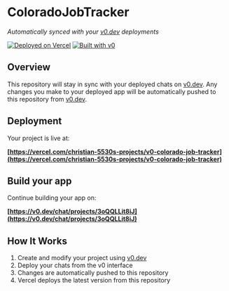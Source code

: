 # ColoradoJobTracker

*Automatically synced with your [v0.dev](https://v0.dev) deployments*

[![Deployed on Vercel](https://img.shields.io/badge/Deployed%20on-Vercel-black?style=for-the-badge&logo=vercel)](https://vercel.com/christian-5530s-projects/v0-colorado-job-tracker)
[![Built with v0](https://img.shields.io/badge/Built%20with-v0.dev-black?style=for-the-badge)](https://v0.dev/chat/projects/3oQQLLit8iJ)

## Overview

This repository will stay in sync with your deployed chats on [v0.dev](https://v0.dev).
Any changes you make to your deployed app will be automatically pushed to this repository from [v0.dev](https://v0.dev).

## Deployment

Your project is live at:

**[https://vercel.com/christian-5530s-projects/v0-colorado-job-tracker](https://vercel.com/christian-5530s-projects/v0-colorado-job-tracker)**

## Build your app

Continue building your app on:

**[https://v0.dev/chat/projects/3oQQLLit8iJ](https://v0.dev/chat/projects/3oQQLLit8iJ)**

## How It Works

1. Create and modify your project using [v0.dev](https://v0.dev)
2. Deploy your chats from the v0 interface
3. Changes are automatically pushed to this repository
4. Vercel deploys the latest version from this repository